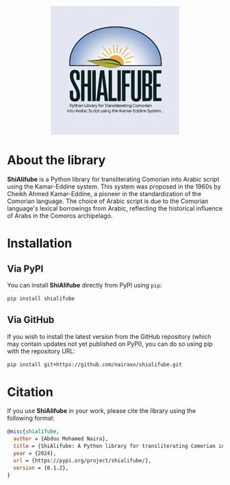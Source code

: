 <p align="center">
  <img src="./images/logo.jpg" alt="logo" width="300"/>
</p>


# About the library

**ShiAlifube** is a Python library for transliterating Comorian into Arabic script using the Kamar-Eddine system. This system was proposed in the 1960s by Cheikh Ahmed Kamar-Eddine, a pioneer in the standardization of the Comorian language. The choice of Arabic script is due to the Comorian language's lexical borrowings from Arabic, reflecting the historical influence of Arabs in the Comoros archipelago.

# Installation

## Via PyPI

You can install **ShiAlifube** directly from PyPI using `pip`:

```bash
pip install shialifube
```

## Via GitHub
If you wish to install the latest version from the GitHub repository (which may contain updates not yet published on PyPI), you can do so using pip with the repository URL:

```bash
pip install git+https://github.com/nairaxo/shialifube.git
```


# Citation
If you use **ShiAlifube** in your work, please cite the library using the following format:

```bibtex
@misc{shialifube,
  author = {Abdou Mohamed Naira},
  title = {ShiAlifube: A Python library for transliterating Comorian into Arabic script},
  year = {2024},
  url = {https://pypi.org/project/shialifube/},
  version = {0.1.2},
}
```
